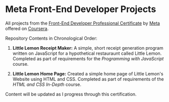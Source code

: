 # Meta Front-End Developer Projects

All projects from the [Front-End Developer Professional Certificate](https://www.coursera.org/professional-certificates/meta-front-end-developer) by [Meta](https://www.meta.com/) offered on [Coursera](https://www.coursera.org).

Repository Contents in Chronological Order:

1. **Little Lemon Receipt Maker:** A simple, short receipt generation program written on JavaScript for a hypothetical restauraunt called Little Lemon. Completed as part of requirements for the _Programming with JavaScript_ course.

2. **Little Lemon Home Page:** Created a simple home page of Little Lemon's Website using HTML and CSS. Completed as part of requirements of the _HTML and CSS In-Depth_ course.

Content will be updated as I progress through this certification.
